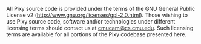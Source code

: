All Pixy source code is provided under the terms of the
GNU General Public License v2 (http://www.gnu.org/licenses/gpl-2.0.html).
Those wishing to use Pixy source code, software and/or
technologies under different licensing terms should contact us at
cmucam@cs.cmu.edu. Such licensing terms are available for
all portions of the Pixy codebase presented here.
